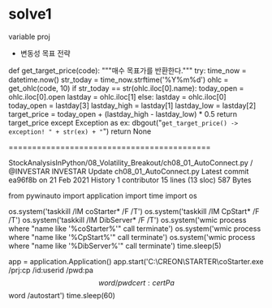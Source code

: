 # solve1
variable proj
* 변동성 목표 전략

def get_target_price(code):
    """매수 목표가를 반환한다."""
    try:
        time_now = datetime.now()
        str_today = time_now.strftime('%Y%m%d')
        ohlc = get_ohlc(code, 10)
        if str_today == str(ohlc.iloc[0].name):
            today_open = ohlc.iloc[0].open 
            lastday = ohlc.iloc[1]
        else:
            lastday = ohlc.iloc[0]                                      
            today_open = lastday[3]
        lastday_high = lastday[1]
        lastday_low = lastday[2]
        target_price = today_open + (lastday_high - lastday_low) * 0.5
        return target_price
    except Exception as ex:
        dbgout("`get_target_price() -> exception! " + str(ex) + "`")
        return None

===========================================


StockAnalysisInPython/08_Volatility_Breakout/ch08_01_AutoConnect.py /
@INVESTAR
INVESTAR Update ch08_01_AutoConnect.py
Latest commit ea96f8b on 21 Feb 2021
 History
 1 contributor
15 lines (13 sloc)  587 Bytes
   
from pywinauto import application
import time
import os

os.system('taskkill /IM coStarter* /F /T')
os.system('taskkill /IM CpStart* /F /T')
os.system('taskkill /IM DibServer* /F /T')
os.system('wmic process where "name like \'%coStarter%\'" call terminate')
os.system('wmic process where "name like \'%CpStart%\'" call terminate')
os.system('wmic process where "name like \'%DibServer%\'" call terminate')
time.sleep(5)        

app = application.Application()
app.start('C:\CREON\STARTER\coStarter.exe /prj:cp /id:userid /pwd:pa$$word /pwdcert:certPa$$word /autostart')
time.sleep(60)

